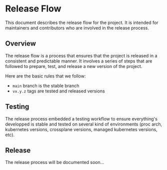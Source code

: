 # Release Flow

This document describes the release flow for the project. It is intended for maintainers and contributors who are involved in the release process.

## Overview

The release flow is a process that ensures that the project is released in a consistent and predictable manner. It involves a series of steps that are followed to prepare, test, and release a new version of the project.

Here are the basic rules that we follow:

* `main` branch is the stable branch
* `vx.y.z` tags are tested and released versions

## Testing

The release process embedded a testing workflow to ensure everything's developped is stable and tested on several kind of environments (proc arch, kubernetes versions, crossplane versions, managed kubernetes versions, etc).

## Release

The release process will be documented soon...
